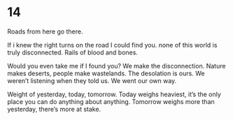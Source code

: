 # 14

Roads from here go there. 

If i knew the right turns on the road I could find you. none of this world is truly disconnected. Rails of blood and bones. 

Would you even take me if I found you? We make the disconnection. Nature makes deserts, people make wastelands. The desolation is ours. We weren’t listening when they told us. We went our own way. 

Weight of yesterday, today, tomorrow. Today weighs heaviest, it’s the only place you can do anything about anything. Tomorrow weighs more than yesterday, there’s more at stake. 